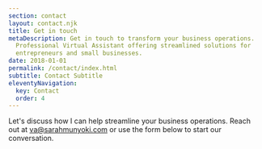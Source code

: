 ```yaml
---
section: contact
layout: contact.njk
title: Get in touch
metaDescription: Get in touch to transform your business operations.
  Professional Virtual Assistant offering streamlined solutions for
  entrepreneurs and small businesses.
date: 2018-01-01
permalink: /contact/index.html
subtitle: Contact Subtitle
eleventyNavigation:
  key: Contact
  order: 4
---
```

Let's discuss how I can help streamline your business operations. Reach out at va@sarahmunyoki.com or use the form below to start our conversation.